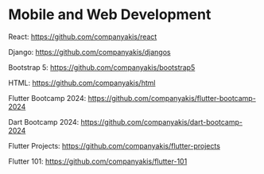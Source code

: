 # Mobile and Web Development

React:
https://github.com/companyakis/react

Django:
https://github.com/companyakis/djangos

Bootstrap 5:
https://github.com/companyakis/bootstrap5

HTML:
https://github.com/companyakis/html

Flutter Bootcamp 2024:
https://github.com/companyakis/flutter-bootcamp-2024

Dart Bootcamp 2024:
https://github.com/companyakis/dart-bootcamp-2024

Flutter Projects:
https://github.com/companyakis/flutter-projects

Flutter 101:
https://github.com/companyakis/flutter-101


